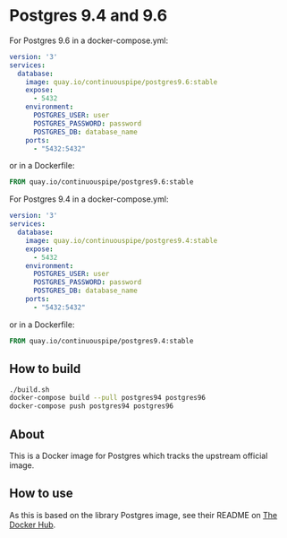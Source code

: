 # Postgres 9.4 and 9.6

For Postgres 9.6 in a docker-compose.yml:
```yml
version: '3'
services:
  database:
    image: quay.io/continuouspipe/postgres9.6:stable
    expose:
      - 5432
    environment:
      POSTGRES_USER: user
      POSTGRES_PASSWORD: password
      POSTGRES_DB: database_name
    ports:
      - "5432:5432"
```

or in a Dockerfile:
```Dockerfile
FROM quay.io/continuouspipe/postgres9.6:stable
```

For Postgres 9.4 in a docker-compose.yml:
```yml
version: '3'
services:
  database:
    image: quay.io/continuouspipe/postgres9.4:stable
    expose:
      - 5432
    environment:
      POSTGRES_USER: user
      POSTGRES_PASSWORD: password
      POSTGRES_DB: database_name
    ports:
      - "5432:5432"
```

or in a Dockerfile:
```Dockerfile
FROM quay.io/continuouspipe/postgres9.4:stable
```

## How to build
```bash
./build.sh
docker-compose build --pull postgres94 postgres96
docker-compose push postgres94 postgres96
```

## About

This is a Docker image for Postgres which tracks the upstream official image.

## How to use

As this is based on the library Postgres image, see their README on
[The Docker Hub](https://hub.docker.com/_/postgres/).
